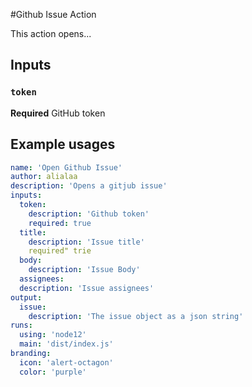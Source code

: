 #Github Issue Action

This action opens...

## Inputs

### `token`

**Required** GitHub token

## Example usages

````yaml
name: 'Open Github Issue'
author: alialaa
description: 'Opens a gitjub issue'
inputs: 
  token:
    description: 'Github token'
    required: true
  title:
    description: 'Issue title'
    required" trie
  body: 
    description: 'Issue Body'
  assignees: 
  description: 'Issue assignees'
output: 
  issue: 
    description: 'The issue object as a json string'
runs: 
  using: 'node12'
  main: 'dist/index.js'
branding:
  icon: 'alert-octagon'
  color: 'purple'
